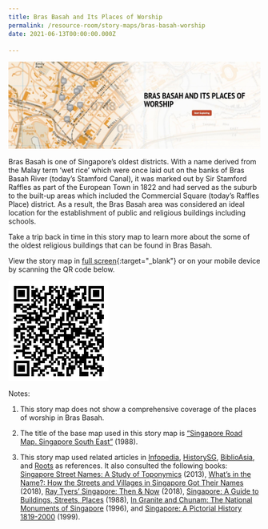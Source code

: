```yaml
---
title: Bras Basah and Its Places of Worship
permalink: /resource-room/story-maps/bras-basah-worship
date: 2021-06-13T00:00:00.000Z

---
```


<img src="/images/storymap-image-bras-basah-worship.png" alt="storymap- bras-basah-worship"/>

Bras Basah is one of Singapore’s oldest districts. With a name derived from the Malay term ‘wet rice’ which were once laid out on the banks of Bras Basah River (today’s Stamford Canal), it was marked out by Sir Stamford Raffles as part of the European Town in 1822 and had served as the suburb to the built-up areas which included the Commercial Square (today’s Raffles Place) district. As a result, the Bras Basah area was considered an ideal location for the establishment of public and religious buildings including schools.

Take a trip back in time in this story map to learn more about the some of the oldest religious buildings that can be found in Bras Basah.

View the story map in [full screen](https://uploads.knightlab.com/storymapjs/04f5c05311b7e48aadefd0cdd269c308/bras-basah-places-of-worship/index.html){:target="_blank"} or on your mobile device by scanning the QR code below.

<img src="/images/qr-code-storymap-bras-basah-worship.png" alt="qr-code-storymap-bras-basah-worship" style="width:200px;" />

Notes:

1. This story map does not show a comprehensive coverage of the places of worship in Bras Basah.

2. The title of the base map used in this story map is [“Singapore Road Map. Singapore South East”](https://www.nas.gov.sg/archivesonline/maps_building_plans/record-details/fb73e04e-115c-11e3-83d5-0050568939ad) (1988).

3. This story map used related articles in [Infopedia](https://eresources.nlb.gov.sg/infopedia/), [HistorySG](http://eresources.nlb.gov.sg/history), [BiblioAsia](https://www.nlb.gov.sg/Browse/BiblioAsia.aspx), and [Roots](https://www.roots.sg/) as references. It also consulted the following books: [Singapore Street Names: A Study of Toponymics](https://eservice.nlb.gov.sg/item_holding.aspx?bid=200123850) (2013), [What’s in the Name?: How the Streets and Villages in Singapore Got Their Names](https://eservice.nlb.gov.sg/item_holding.aspx?bid=202924449) (2018), [Ray Tyers’ Singapore: Then & Now](https://eservice.nlb.gov.sg/item_holding.aspx?bid=203784837) (2018), [Singapore: A Guide to Buildings, Streets, Places](http://eservice.nlb.gov.sg/item_holding.aspx?bid=4712298) (1988), [In Granite and Chunam: The National Monuments of Singapore](http://eservice.nlb.gov.sg/item_holding_s.aspx?bid=7919754) (1996), and [Singapore: A Pictorial History 1819-2000](http://eservice.nlb.gov.sg/item_holding.aspx?bid=9651676) (1999).
